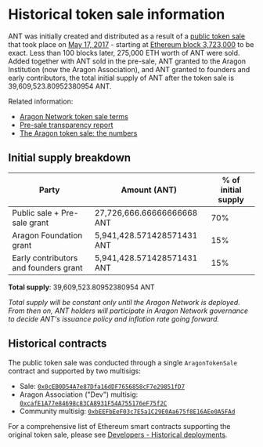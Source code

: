 # Historical token sale information

ANT was initially created and distributed as a result of a [public token sale](https://aragon.org/blog/announcing-the-aragon-network-token-sale-fe83fe36902c) that took place on [May 17, 2017](https://aragon.org/blog/final-token-sale-recap-1ac64ab7cfcd) - starting at [Ethereum block 3,723,000](https://etherscan.io/block/3723000) to be exact. Less than 100 blocks later, 275,000 ETH worth of ANT were sold. Added together with ANT sold in the pre-sale, ANT granted to the Aragon Institution (now the Aragon Association), and ANT granted to founders and early contributors, the total initial supply of ANT after the token sale is 39,609,523.80952380954 ANT.

Related information:

- [Aragon Network token sale terms](https://aragon.org/blog/aragon-network-token-sale-terms-8998f63a3429)
- [Pre-sale transparency report](https://aragon.org/blog/pre-sale-transparency-report-333e310304c)
- [The Aragon token sale: the numbers](https://aragon.org/blog/the-aragon-token-sale-the-numbers-12d03c8b97d3)

## Initial supply breakdown

| Party                                 | Amount (ANT)	             | % of initial supply |
----------------------------------------|----------------------------|---------------------|
| Public sale + Pre-sale grant          | 27,726,666.66666666668 ANT | 70%                 |
| Aragon Foundation grant	              | 5,941,428.571428571431 ANT | 15%                 |
| Early contributors and founders grant	| 5,941,428.571428571431 ANT | 15%                 |

**Total supply**: 39,609,523.80952380954 ANT

_Total supply will be constant only until the Aragon Network is deployed. From then on, ANT holders will participate in Aragon Network governance to decide ANT's issuance policy and inflation rate going forward._

## Historical contracts

The public token sale was conducted through a single `AragonTokenSale` contract and supported by two multisigs:

- Sale: [`0x0cEB0D54A7e87Dfa16dDF7656858cF7e29851fD7`](https://etherscan.io/address/0x0ceb0d54a7e87dfa16ddf7656858cf7e29851fd7#code)
- Aragon Association ("Dev") multisig: [`0xcafE1A77e84698c83CA8931F54A755176eF75f2C`](https://etherscan.io/address/0xcafe1a77e84698c83ca8931f54a755176ef75f2c)
- Community multisig: [`0xbEEFbEeF03c7E5a1C29E0Aa675f8E16AEe0A5FAd`](https://etherscan.io/address/0xbeefbeef03c7e5a1c29e0aa675f8e16aee0a5fad)

For a comprehensive list of Ethereum smart contracts supporting the original token sale, please see [Developers - Historical deployments](../developers/deployments).
